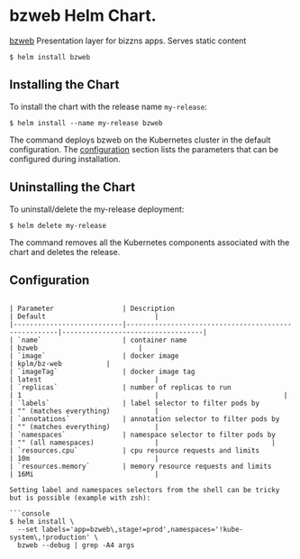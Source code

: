 # bzweb Helm Chart.

[bzweb](https://github.com/manjunathkg/bz-charts/) Presentation layer for bizzns apps. Serves static content

 

```console
$ helm install bzweb
```

## Installing the Chart

To install the chart with the release name `my-release`:

```console
$ helm install --name my-release bzweb
```

The command deploys bzweb on the Kubernetes cluster in the default configuration. The [configuration](#configuration) section lists the parameters that can be configured during installation.

## Uninstalling the Chart

To uninstall/delete the my-release deployment:

```console
$ helm delete my-release
```

The command removes all the Kubernetes components associated with the chart and deletes the release.

## Configuration
 
```

| Parameter                 | Description                                         | Default                           |
|---------------------------|-----------------------------------------------------|-----------------------------------|
| `name`                    | container name                                      | bzweb                         |
| `image`                   | docker image                                        | kplm/bz-web           |
| `imageTag`                | docker image tag                                    | latest                            |
| `replicas`                | number of replicas to run                           | 1                                 |                               |
| `labels`                  | label selector to filter pods by                    | "" (matches everything)           |
| `annotations`             | annotation selector to filter pods by               | "" (matches everything)           |
| `namespaces`              | namespace selector to filter pods by                | "" (all namespaces)               |                            |
| `resources.cpu`           | cpu resource requests and limits                    | 10m                               |
| `resources.memory`        | memory resource requests and limits                 | 16Mi                              |

Setting label and namespaces selectors from the shell can be tricky but is possible (example with zsh):

```console
$ helm install \
  --set labels='app=bzweb\,stage!=prod',namespaces='!kube-system\,!production' \
  bzweb --debug | grep -A4 args
```

